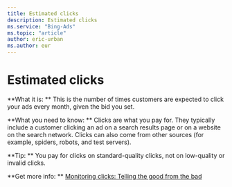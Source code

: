 ```yaml
---
title: Estimated clicks
description: Estimated clicks
ms.service: "Bing-Ads"
ms.topic: "article"
author: eric-urban
ms.author: eur
---
```


# Estimated clicks

**What it is: **    This is the number of times customers are expected to click your ads every month, given the bid you set.

**What you need to know: **    Clicks are what you pay for. They typically include a customer clicking an ad on a search results page or on a website on the search network. Clicks can also come from other sources (for example, spiders, robots, and test servers).

**Tip: **    You pay for clicks on standard-quality clicks, not on low-quality or invalid clicks.

**Get more info: **    [Monitoring clicks: Telling the good from the bad](../hlp_BA_CONC_AboutPreventingInvalidClicks.md)


